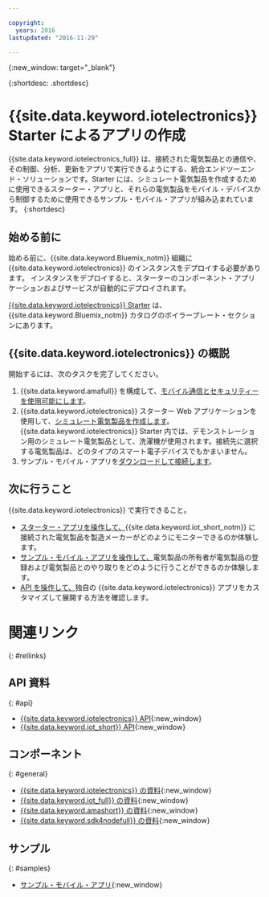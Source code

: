 ```yaml
---

copyright:
  years: 2016
lastupdated: "2016-11-29"

---
```


{:new_window: target="\_blank"}

{:shortdesc: .shortdesc}


# {{site.data.keyword.iotelectronics}} Starter によるアプリの作成

{{site.data.keyword.iotelectronics_full}} は、接続された電気製品との通信や、その制御、分析、更新をアプリで実行できるようにする、統合エンドツーエンド・ソリューションです。Starter には、シミュレート電気製品を作成するために使用できるスターター・アプリと、それらの電気製品をモバイル・デバイスから制御するために使用できるサンプル・モバイル・アプリが組み込まれています。
{:shortdesc}

## 始める前に

始める前に、{{site.data.keyword.Bluemix_notm}} 組織に {{site.data.keyword.iotelectronics}} のインスタンスをデプロイする必要があります。
インスタンスをデプロイすると、スターターのコンポーネント・アプリケーションおよびサービスが自動的にデプロイされます。

 [{{site.data.keyword.iotelectronics}} Starter](https://console.{DomainName}/catalog/starters/iot-for-electronics-starter/) は、{{site.data.keyword.Bluemix_notm}} カタログのボイラープレート・セクションにあります。  

## {{site.data.keyword.iotelectronics}} の概説
開始するには、次のタスクを完了してください。

1. {{site.data.keyword.amafull}} を構成して、[モバイル通信とセキュリティーを使用可能にします](iotelectronics_config_mca.html)。
2. {{site.data.keyword.iotelectronics}} スターター Web アプリケーションを使用して、[シミュレート電気製品を作成します](iot4ecreatingappliances.html)。{{site.data.keyword.iotelectronics}} Starter 内では、デモンストレーション用のシミュレート電気製品として、洗濯機が使用されます。接続先に選択する電気製品は、どのタイプのスマート電子デバイスでもかまいません。
3. サンプル・モバイル・アプリを[ダウンロードして接続します](iotelectronics_config_mobile.html)。


## 次に行うこと
{{site.data.keyword.iotelectronics}} で実行できること。

- [スターター・アプリを操作して、](iot4ecreatingappliances.html){{site.data.keyword.iot_short_notm}} に接続された電気製品を製造メーカーがどのようにモニターできるのか体験します。
- [サンプル・モバイル・アプリを操作して、](iotelectronics_config_mobile.html)電気製品の所有者が電気製品の登録および電気製品とのやり取りをどのように行うことができるのか体験します。
- [API を操作して、](http://ibmiotforelectronics.mybluemix.net/public/iot4eregistrationapi.html)独自の {{site.data.keyword.iotelectronics}} アプリをカスタマイズして展開する方法を確認します。

# 関連リンク
{: #rellinks}
<!-- Related Links last updated 23 October 2016 - new API source -->
## API 資料
{: #api}
* [{{site.data.keyword.iotelectronics}} API](https://broker-uss-iot4e.electronics.internetofthings.ibmcloud.com/public/iot4eregistrationapi.html){:new_window}
* [{{site.data.keyword.iot_short}} API](https://developer.ibm.com/iotfoundation/recipes/api-documentation/){:new_window}


## コンポーネント
{: #general}

* [{{site.data.keyword.iotelectronics}} の資料](iotelectronics_overview.html){:new_window}
* [{{site.data.keyword.iot_full}} の資料](https://console.ng.bluemix.net/docs/services/IoT/index.html){:new_window}
*  [{{site.data.keyword.amashort}} の資料](https://console.ng.bluemix.net/docs/services/mobileaccess/overview.html){:new_window}
* [{{site.data.keyword.sdk4nodefull}} の資料](https://console.ng.bluemix.net/docs/runtimes/nodejs/index.html#nodejs_runtime){:new_window}

## サンプル
{: #samples}
* [サンプル・モバイル・アプリ](https://console.ng.bluemix.net/docs/starters/IotElectronics/iotelectronics_config_mobile.html){:new_window}
